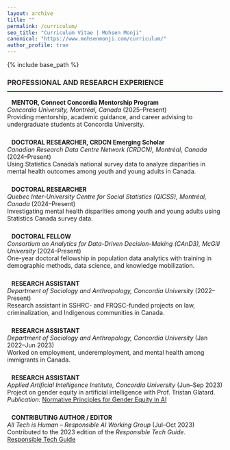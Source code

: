 ```yaml
---
layout: archive
title: ""
permalink: /curriculum/
seo_title: "Curriculum Vitae | Mohsen Monji"
canonical: "https://www.mohsenmonji.com/curriculum/"
author_profile: true
---
```


{% include base_path %}

<style>
  h3 {
    border-bottom: 2px solid #1B5E20;
    font-weight: bold;
    padding-bottom: 10px;
    color: #333;
  }
  .cv-entry {
    margin-bottom: 25px;
  }
  .cv-icon {
    color: #1B5E20;
    margin-right: 10px;
  }
</style>

### <i class="fas fa-briefcase"></i> PROFESSIONAL AND RESEARCH EXPERIENCE

<div class="cv-entry">
  <i class="fas fa-chalkboard-teacher cv-icon"></i>
  <strong>MENTOR, Connect Concordia Mentorship Program</strong>  
  <br><em>Concordia University, Montréal, Canada</em> (2025–Present)  
  <br>Providing mentorship, academic guidance, and career advising to undergraduate students at Concordia University.
</div>

<div class="cv-entry">
  <i class="fas fa-chart-line cv-icon"></i>
  <strong>DOCTORAL RESEARCHER, CRDCN Emerging Scholar</strong>  
  <br><em>Canadian Research Data Centre Network (CRDCN), Montréal, Canada</em> (2024–Present)  
  <br>Using Statistics Canada’s national survey data to analyze disparities in mental health outcomes among youth and young adults in Canada.
</div>

<div class="cv-entry">
  <i class="fas fa-university cv-icon"></i>
  <strong>DOCTORAL RESEARCHER</strong>  
  <br><em>Quebec Inter-University Centre for Social Statistics (QICSS), Montréal, Canada</em> (2024–Present)  
  <br>Investigating mental health disparities among youth and young adults using Statistics Canada survey data.
</div>

<div class="cv-entry">
  <i class="fas fa-user-graduate cv-icon"></i>
  <strong>DOCTORAL FELLOW</strong>  
  <br><em>Consortium on Analytics for Data-Driven Decision-Making (CAnD3), McGill University</em> (2024–Present)  
  <br>One-year doctoral fellowship in population data analytics with training in demographic methods, data science, and knowledge mobilization.
</div>

<div class="cv-entry">
  <i class="fas fa-flask cv-icon"></i>
  <strong>RESEARCH ASSISTANT</strong>  
  <br><em>Department of Sociology and Anthropology, Concordia University</em> (2022–Present)  
  <br>Research assistant in SSHRC- and FRQSC-funded projects on law, criminalization, and Indigenous communities in Canada.
</div>

<div class="cv-entry">
  <i class="fas fa-flask cv-icon"></i>
  <strong>RESEARCH ASSISTANT</strong>  
  <br><em>Department of Sociology and Anthropology, Concordia University</em> (Jan 2022–Jun 2023)  
  <br>Worked on employment, underemployment, and mental health among immigrants in Canada.
</div>

<div class="cv-entry">
  <i class="fas fa-microscope cv-icon"></i>
  <strong>RESEARCH ASSISTANT</strong>  
  <br><em>Applied Artificial Intelligence Institute, Concordia University</em> (Jun–Sep 2023)  
  <br>Project on gender equity in artificial intelligence with Prof. Tristan Glatard.  
  <br><em>Publication:</em> <a href="https://affectingmachines.net/" target="_blank">Normative Principles for Gender Equity in AI</a>
</div>

<div class="cv-entry">
  <i class="fas fa-book cv-icon"></i>
  <strong>CONTRIBUTING AUTHOR / EDITOR</strong>  
  <br><em>All Tech is Human – Responsible AI Working Group</em> (Jul–Oct 2023)  
  <br>Contributed to the 2023 edition of the <em>Responsible Tech Guide</em>.  
  <br><a href="https://alltechishuman.org/responsible-tech-guide" target="_blank">Responsible Tech Guide</a>
</div>